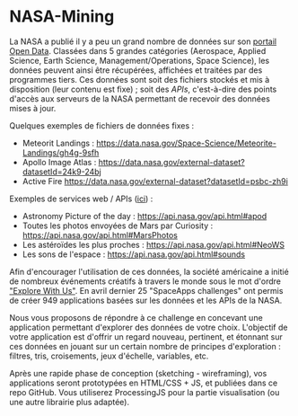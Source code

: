 # NASA-Mining

La NASA a publié il y a peu un grand nombre de données sur son [portail Open Data](https://data.nasa.gov). Classées dans 5 grandes catégories (Aerospace, Applied Science, Earth Science, Management/Operations, Space Science), les données peuvent ainsi être récupérées, affichées et traitées par des programmes tiers. Ces données sont soit des fichiers stockés et mis à disposition (leur contenu est fixe) ; soit des *APIs*, c'est-à-dire des points d'accès aux serveurs de la NASA permettant de recevoir des données mises à jour.

Quelques exemples de fichiers de données fixes :
* Meteorit Landings : https://data.nasa.gov/Space-Science/Meteorite-Landings/gh4g-9sfh
* Apollo Image Atlas : https://data.nasa.gov/external-dataset?datasetId=24k9-24bj
* Active Fire https://data.nasa.gov/external-dataset?datasetId=psbc-zh9i

Exemples de services web / APIs ([ici](https://api.nasa.gov/index.html)) :
* Astronomy Picture of the day : https://api.nasa.gov/api.html#apod
* Toutes les photos envoyées de Mars par Curiosity : https://api.nasa.gov/api.html#MarsPhotos
* Les astéroïdes les plus proches : https://api.nasa.gov/api.html#NeoWS
* Les sons de l'espace : https://api.nasa.gov/api.html#sounds

Afin d'encourager l'utilisation de ces données, la société américaine a initié de nombreux événements créatifs à travers le monde sous le mot d'ordre ["Explore With Us"](https://open.nasa.gov/explore/). En avril dernier 25 "SpaceApps challenges" ont permis de créer 949 applications basées sur les données et les APIs de la NASA.

Nous vous proposons de répondre à ce challenge en concevant une application permettant d'explorer des données de votre choix. L'objectif de votre application est d'offrir un regard nouveau, pertinent, et étonnant sur ces données en jouant sur un certain nombre de principes d'exploration : filtres, tris, croisements, jeux d'échelle, variables, etc.

Après une rapide phase de conception (sketching - wireframing), vos applications seront prototypées en HTML/CSS + JS, et publiées dans ce repo GitHub. Vous utiliserez ProcessingJS pour la partie visualisation (ou une autre librairie plus adaptée).
